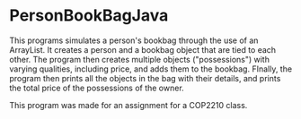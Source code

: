 # PersonBookBagJava
This programs simulates a person's bookbag through the use of an ArrayList. It creates a person and a bookbag object that are tied to each other. The program then creates multiple objects ("possessions") with varying qualities, including price, and adds them to the bookbag. FInally, the program then prints all the objects in the bag with their details, and prints the total price of the possessions of the owner.

This program was made for an assignment for a COP2210 class.
